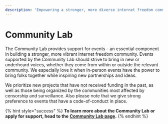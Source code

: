 ```yaml
---
description: 'Empowering a stronger, more diverse internet freedom community'
---
```


# Community Lab

The Community Lab provides support for events - an essential component in building a stronger, more vibrant internet freedom community. Events supported by the Community Lab should strive to bring in new or underheard voices, whether they come from within or outside the relevant community. We especially love it when in-person events have the power to bring folks together while inspiring new partnerships and ideas.

We prioritize new projects that have not received funding in the past, as well as those being organized by the communities most affected by censorship and surveillance. Also please note that we give strong preference to events that have a code-of-conduct in place.

{% hint style="success" %}
**To learn more about the Community Lab or apply for support, head to the** [**Community Lab page**](https://www.opentech.fund/lab/community-lab)**.**
{% endhint %}

